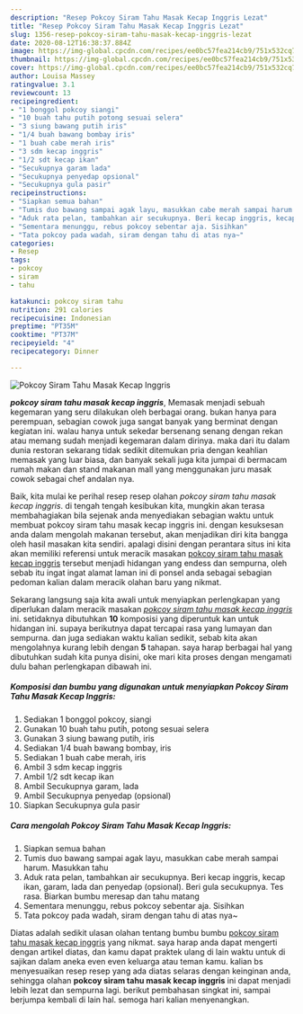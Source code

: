 ```yaml
---
description: "Resep Pokcoy Siram Tahu Masak Kecap Inggris Lezat"
title: "Resep Pokcoy Siram Tahu Masak Kecap Inggris Lezat"
slug: 1356-resep-pokcoy-siram-tahu-masak-kecap-inggris-lezat
date: 2020-08-12T16:38:37.884Z
image: https://img-global.cpcdn.com/recipes/ee0bc57fea214cb9/751x532cq70/pokcoy-siram-tahu-masak-kecap-inggris-foto-resep-utama.jpg
thumbnail: https://img-global.cpcdn.com/recipes/ee0bc57fea214cb9/751x532cq70/pokcoy-siram-tahu-masak-kecap-inggris-foto-resep-utama.jpg
cover: https://img-global.cpcdn.com/recipes/ee0bc57fea214cb9/751x532cq70/pokcoy-siram-tahu-masak-kecap-inggris-foto-resep-utama.jpg
author: Louisa Massey
ratingvalue: 3.1
reviewcount: 13
recipeingredient:
- "1 bonggol pokcoy siangi"
- "10 buah tahu putih potong sesuai selera"
- "3 siung bawang putih iris"
- "1/4 buah bawang bombay iris"
- "1 buah cabe merah iris"
- "3 sdm kecap inggris"
- "1/2 sdt kecap ikan"
- "Secukupnya garam lada"
- "Secukupnya penyedap opsional"
- "Secukupnya gula pasir"
recipeinstructions:
- "Siapkan semua bahan"
- "Tumis duo bawang sampai agak layu, masukkan cabe merah sampai harum. Masukkan tahu"
- "Aduk rata pelan, tambahkan air secukupnya. Beri kecap inggris, kecap ikan, garam, lada dan penyedap (opsional). Beri gula secukupnya. Tes rasa. Biarkan bumbu meresap dan tahu matang"
- "Sementara menunggu, rebus pokcoy sebentar aja. Sisihkan"
- "Tata pokcoy pada wadah, siram dengan tahu di atas nya~"
categories:
- Resep
tags:
- pokcoy
- siram
- tahu

katakunci: pokcoy siram tahu 
nutrition: 291 calories
recipecuisine: Indonesian
preptime: "PT35M"
cooktime: "PT37M"
recipeyield: "4"
recipecategory: Dinner

---
```



![Pokcoy Siram Tahu Masak Kecap Inggris](https://img-global.cpcdn.com/recipes/ee0bc57fea214cb9/751x532cq70/pokcoy-siram-tahu-masak-kecap-inggris-foto-resep-utama.jpg)

<b><i>pokcoy siram tahu masak kecap inggris</i></b>, Memasak menjadi sebuah kegemaran yang seru dilakukan oleh berbagai orang. bukan hanya para perempuan, sebagian cowok juga sangat banyak yang berminat dengan kegiatan ini. walau hanya untuk sekedar bersenang senang dengan rekan atau memang sudah menjadi kegemaran dalam dirinya. maka dari itu dalam dunia restoran sekarang tidak sedikit ditemukan pria dengan keahlian memasak yang luar biasa, dan banyak sekali juga kita jumpai di bermacam rumah makan dan stand makanan mall yang menggunakan juru masak cowok sebagai chef andalan nya.



Baik, kita mulai ke perihal resep resep olahan <i>pokcoy siram tahu masak kecap inggris</i>. di tengah tengah kesibukan kita, mungkin akan terasa membahagiakan bila sejenak anda menyediakan sebagian waktu untuk membuat pokcoy siram tahu masak kecap inggris ini. dengan kesuksesan anda dalam mengolah makanan tersebut, akan menjadikan diri kita bangga oleh hasil masakan kita sendiri. apalagi disini dengan perantara situs ini kita akan memiliki referensi untuk meracik masakan <u>pokcoy siram tahu masak kecap inggris</u> tersebut menjadi hidangan yang endess dan sempurna, oleh sebab itu ingat ingat alamat laman ini di ponsel anda sebagai sebagian pedoman kalian dalam meracik olahan baru yang nikmat.


Sekarang langsung saja kita awali untuk menyiapkan perlengkapan yang diperlukan dalam meracik masakan <u><i>pokcoy siram tahu masak kecap inggris</i></u> ini. setidaknya dibutuhkan <b>10</b> komposisi yang diperuntuk kan untuk hidangan ini. supaya berikutnya dapat tercapai rasa yang lumayan dan sempurna. dan juga sediakan waktu kalian sedikit, sebab kita akan mengolahnya kurang lebih dengan <b>5</b> tahapan. saya harap berbagai hal yang dibutuhkan sudah kita punya disini, oke mari kita proses dengan mengamati dulu bahan perlengkapan dibawah ini.

<!--inarticleads1-->

##### Komposisi dan bumbu yang digunakan untuk menyiapkan Pokcoy Siram Tahu Masak Kecap Inggris:

1. Sediakan 1 bonggol pokcoy, siangi
1. Gunakan 10 buah tahu putih, potong sesuai selera
1. Gunakan 3 siung bawang putih, iris
1. Sediakan 1/4 buah bawang bombay, iris
1. Sediakan 1 buah cabe merah, iris
1. Ambil 3 sdm kecap inggris
1. Ambil 1/2 sdt kecap ikan
1. Ambil Secukupnya garam, lada
1. Ambil Secukupnya penyedap (opsional)
1. Siapkan Secukupnya gula pasir




<!--inarticleads2-->

##### Cara mengolah Pokcoy Siram Tahu Masak Kecap Inggris:

1. Siapkan semua bahan
1. Tumis duo bawang sampai agak layu, masukkan cabe merah sampai harum. Masukkan tahu
1. Aduk rata pelan, tambahkan air secukupnya. Beri kecap inggris, kecap ikan, garam, lada dan penyedap (opsional). Beri gula secukupnya. Tes rasa. Biarkan bumbu meresap dan tahu matang
1. Sementara menunggu, rebus pokcoy sebentar aja. Sisihkan
1. Tata pokcoy pada wadah, siram dengan tahu di atas nya~




Diatas adalah sedikit ulasan olahan tentang bumbu bumbu <u>pokcoy siram tahu masak kecap inggris</u> yang nikmat. saya harap anda dapat mengerti dengan artikel diatas, dan kamu dapat praktek ulang di lain waktu untuk di sajikan dalam aneka even even keluarga atau teman kamu. kalian bs menyesuaikan resep resep yang ada diatas selaras dengan keinginan anda, sehingga olahan <b>pokcoy siram tahu masak kecap inggris</b> ini dapat menjadi lebih lezat dan sempurna lagi. berikut pembahasan singkat ini, sampai berjumpa kembali di lain hal. semoga hari kalian menyenangkan.
